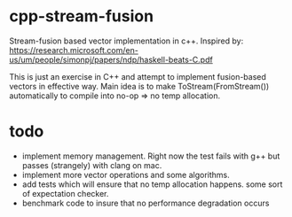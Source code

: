 cpp-stream-fusion
=================

Stream-fusion based vector implementation in c++.
Inspired by: https://research.microsoft.com/en-us/um/people/simonpj/papers/ndp/haskell-beats-C.pdf

This is just an exercise in C++ and attempt to implement fusion-based vectors in
effective way. Main idea is to make ToStream(FromStream()) automatically to
compile into no-op => no temp allocation.

todo
=================
- implement memory management. Right now the test fails with g++ but passes (strangely) with clang on mac.
- implement more vector operations and some algorithms.
- add tests which will ensure that no temp allocation happens. some sort of expectation checker.
- benchmark code to insure that no performance degradation occurs
